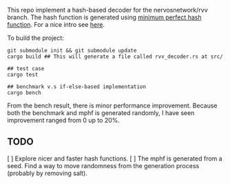 This repo implement a hash-based decoder for the nervosnetwork/rvv branch.
The hash function is generated using [minimum perfect hash function](https://github.com/ilanschnell/perfect-hash). 
For a nice intro see [here](http://ilan.schnell-web.net/prog/perfect-hash/).

To build the project:
```
git submodule init && git submodule update
cargo build ## This will generate a file called rvv_decoder.rs at src/

## test case
cargo test

## benchmark v.s if-else-based implementation
cargo bench
```

From the bench result, there is minor performance improvement. Because both the
benchmark and mphf is generated randomly, I have seen improvement ranged from 0 up to 20%.


## TODO
[ ] Explore nicer and faster hash functions.
[ ] The mphf is generated from a seed. Find a way to move randomness from the generation process (probably by removing salt).
